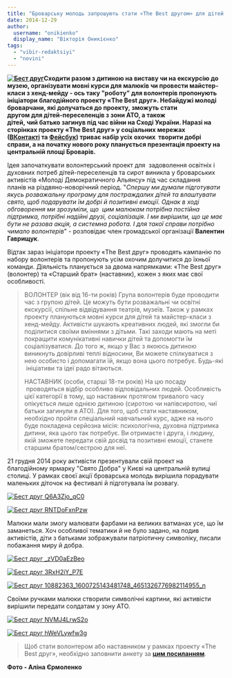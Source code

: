 ```yaml
---
title: "Броварську молодь запрошують стати «The Best другом» для дітей, постраждалих від війни на Сході"
date: 2014-12-29
author: 
  username: "onikienko"
  display_name: "Вікторія Оникієнко"
tags: 
  - "vibir-redaktsiyi"
  - "novini"
---
```


**[![Бест друг](https://mpz.brovary.org/wp-content/uploads/2014/12/Best-drug.jpg)](https://mpz.brovary.org/wp-content/uploads/2014/12/Best-drug.jpg)Сходити разом з дитиною на виставу чи на екскурсію до музею, організувати мовні курси для малюків чи провести майстер-класи з хенд-мейду - ось таку "роботу" для волонтерів пропонують ініціатори благодійного проекту «The Best друг». Небайдужі молоді броварчани, які долучаться до проекту, зможуть стати другом для дітей-переселенців з зони АТО, а також дітей, чий батько загинув під час війни на Сході України. Наразі на сторінках проекту «The Best друг» у соціальних мережах ([ВКонтакті](http://vk.com/public82253493) та [Фейсбук](https://www.facebook.com/groups/374076902752690/)) триває набір усіх охочих  творити добрі справи, а на початку нового року планується презентація проекту на центральній площі Броварів.**

Ідея започаткувати волонтерський проект для  задоволення освітніх і духовних потреб дітей-переселенців та сирот виникла у броварських активістів «Молоді Демократичного Альянсу» під час складання планів на різдвяно-новорічний період. "_Спершу ми думали підготувати якусь розважальну програму для постраждалих дітей та влаштувати свято, щоб подарувати їм добрі й позитивні емоції. Однак в ході обговорення ми зрозуміли, що  цим малюкам потрібна постійна підтримка, потрібні надійні друзі, соціалізація. І ми вирішили, що це має бути не разова акція, а системна робота. І для такої справи потрібно чимало волонтерів_" - розповідає член громадської організації **Валентин Гаврищук**.

Відтак зараз ініціатори проекту «The Best друг» проводять кампанію по набору волонтерів та пропонують усім охочим долучитися до їхньої команди. Діяльність планується за двома напрямками: «The Best друг» (волонтер) та «Старший брат» (наставник), кожен з яких має свої особливості.

> ВОЛОНТЕР (вік від 16-ти років) Група волонтерів буде проводити час з групою дітей. Це можуть бути розважальні чи освітні екскурсії, спільне відвідування театрів, музеїв. Також у рамках проекту плануються мовні курси для дітей та майстер-класи з хенд-мейду. Активісти шукають креативних людей, які змогли би поділитися своїми вміннями з дітьми. Такі заходи мають на меті покращити комунікативні навички дітей та допомогти їм соціалізуватися. До того ж, якщо у Вас з якоюсь дитиною виникнуть довірливі теплі відносини, Ви можете спілкуватися з нею особисто і допомагати їй, якщо вона цього потребує. Будь-які  ініціативи та ідеї радо вітаються.
> 
> НАСТАВНИК (особи, старші 18-ти років) На цю посаду  проводяться відбір особливо відповідальних людей. Особливість цієї категорії в тому, що наставник протягом тривалого часу опікується лише однією дитиною (сиротою чи напівсиротою, чиї батьки загинули в АТО). Для того, щоб стати наставником, необхідно пройти спеціальний навчальний курс, адже на нього буде покладена серйозна місія: психологічна, духовна підтримка дитини, яка цього так потребує. Ви отримаєте і друга, і людину, якій зможете передати свій досвід та позитивні емоції, станете старшим братом/сестрою для неї.

21 грудня 2014 року активісти презентували свій проект на благодійному ярмарку "Свято Добра" у Києві на центральній вулиці столиці. У рамках своєї акції броварська молодь вирішила порадувати маленьких діточок на фестивалі й підготувала їм розвагу.

[![Бест друг Q6A3Zjo_qC0](https://mpz.brovary.org/wp-content/uploads/2014/12/Best-drug-Q6A3Zjo_qC0.jpg)](https://mpz.brovary.org/wp-content/uploads/2014/12/Best-drug-Q6A3Zjo_qC0.jpg)

[![Бест друг RNTDoFxnPzw](https://mpz.brovary.org/wp-content/uploads/2014/12/Best-drug-RNTDoFxnPzw.jpg)](https://mpz.brovary.org/wp-content/uploads/2014/12/Best-drug-RNTDoFxnPzw.jpg)

Малюки мали змогу малювати фарбами на великих ватманах усе, що їм заманеться. Хоч особливої тематики й не було задано, на подив активістів, діти з батьками зображували патріотичну символіку, писали побажання миру й добра.

[![Бест друг _zVD0aEzBeo](https://mpz.brovary.org/wp-content/uploads/2014/12/Best-drug-_zVD0aEzBeo.jpg)](https://mpz.brovary.org/wp-content/uploads/2014/12/Best-drug-_zVD0aEzBeo.jpg)

[![Бест друг 3RxH2iY_P7E](https://mpz.brovary.org/wp-content/uploads/2014/12/Best-drug-3RxH2iY_P7E.jpg)](https://mpz.brovary.org/wp-content/uploads/2014/12/Best-drug-3RxH2iY_P7E.jpg)

[![Бест друг 10882363_1600725143481748_4651326776982114955_n](https://mpz.brovary.org/wp-content/uploads/2014/12/Best-drug-10882363_1600725143481748_4651326776982114955_n.jpg)](https://mpz.brovary.org/wp-content/uploads/2014/12/Best-drug-10882363_1600725143481748_4651326776982114955_n.jpg)

Своїми ручками малюки створили символічні картини, які активісти вирішили передати солдатам у зону АТО.

[![Бест друг NVMJ4LrwS2o](https://mpz.brovary.org/wp-content/uploads/2014/12/Best-drug-NVMJ4LrwS2o.jpg)](https://mpz.brovary.org/wp-content/uploads/2014/12/Best-drug-NVMJ4LrwS2o.jpg)

[![Бест друг hWeVLywfw3g](https://mpz.brovary.org/wp-content/uploads/2014/12/Best-drug-hWeVLywfw3g.jpg)](https://mpz.brovary.org/wp-content/uploads/2014/12/Best-drug-hWeVLywfw3g.jpg)

> Щоб стати волонтером або наставником у рамках проекту «The Best друг», необхідно заповнити анкету за **[цим посиланням](https://docs.google.com/forms/d/1I7a5d3LjQWJI7mQqXdvdJcrVa7wb-WGRZj7SXsolTYA/viewform)**.

**Фото - Аліна Єрмоленко**
